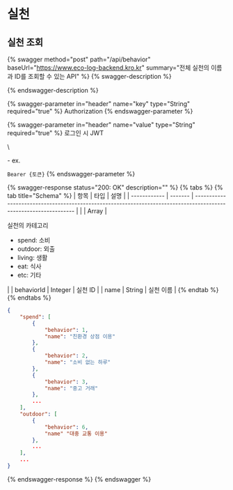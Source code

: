 # 실천

## 실천 조회

{% swagger method="post" path="/api/behavior" baseUrl="https://www.eco-log-backend.kro.kr" summary="전체 실천의 이름과 ID를 조회할 수 있는 API" %}
{% swagger-description %}

{% endswagger-description %}

{% swagger-parameter in="header" name="key" type="String" required="true" %}
Authorization
{% endswagger-parameter %}

{% swagger-parameter in="header" name="value" type="String" required="true" %}
로그인 시 JWT

\


  \- ex. 

`Bearer {토큰}`
{% endswagger-parameter %}

{% swagger-response status="200: OK" description="" %}
{% tabs %}
{% tab title="Schema" %}
| 항목           | 타입      | 설명                                                                                                                |
| ------------ | ------- | ----------------------------------------------------------------------------------------------------------------- |
|              | Array   | <p>실천의 카테고리</p><ul><li>spend: 소비</li><li>outdoor: 외출</li><li>living: 생활</li><li>eat: 식사</li><li>etc: 기타</li></ul> |
|   behaviorId | Integer | 실천 ID                                                                                                             |
|   name       | String  | 실천 이름                                                                                                             |
{% endtab %}
{% endtabs %}

```json
{
	"spend": [
		{
			"behavior": 1,
			"name": "친환경 상점 이용"
		},
		{
			"behavior": 2,
			"name": "소비 없는 하루"
		},
		{
			"behavior": 3,
			"name": "중고 거래"
		},
		...
	],
	"outdoor": [
		{
			"behavior": 6,
			"name" "대중 교통 이용"
		}, 
		...
	],
	...
}
```
{% endswagger-response %}
{% endswagger %}
